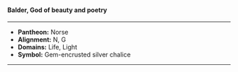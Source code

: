 #### Balder, God of beauty and poetry
___

- **Pantheon:** Norse
- **Alignment:** N, G
- **Domains:** Life, Light
- **Symbol:** Gem-encrusted silver chalice
___
